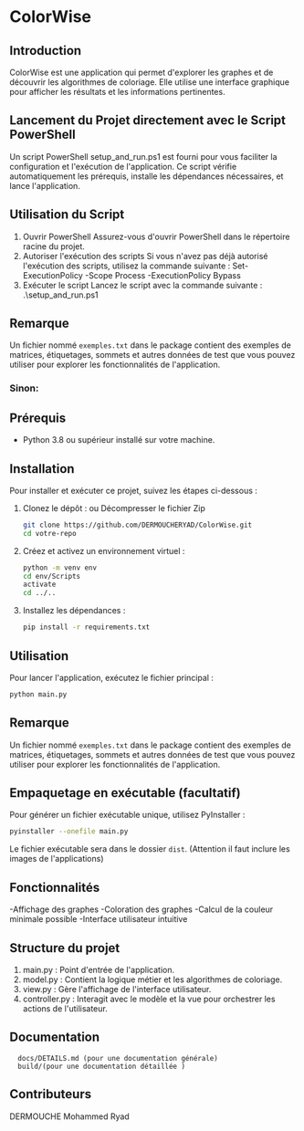 # ColorWise

## Introduction
ColorWise est une application qui permet d'explorer les graphes et de découvrir les algorithmes de coloriage. Elle utilise une interface graphique pour afficher les résultats et les informations pertinentes.

## Lancement du Projet directement avec le Script PowerShell
Un script PowerShell setup_and_run.ps1 est fourni pour vous faciliter la configuration et l'exécution de l'application. Ce script vérifie automatiquement les prérequis, installe les dépendances nécessaires, et lance l'application.
## Utilisation du Script
1.  Ouvrir PowerShell Assurez-vous d'ouvrir PowerShell dans le répertoire racine du    projet.
2.  Autoriser l'exécution des scripts Si vous n'avez pas déjà autorisé l'exécution des scripts, utilisez la commande suivante :
    Set-ExecutionPolicy -Scope Process -ExecutionPolicy Bypass
3.  Exécuter le script Lancez le script avec la commande suivante :
    .\setup_and_run.ps1
## Remarque 
Un fichier nommé `exemples.txt` dans le package contient des exemples de matrices, étiquetages, sommets et autres données de test que vous pouvez utiliser pour explorer les fonctionnalités de l'application.

### Sinon:

## Prérequis
- Python 3.8 ou supérieur installé sur votre machine.

## Installation
Pour installer et exécuter ce projet, suivez les étapes ci-dessous :

1. Clonez le dépôt : ou  Décompresser le fichier Zip 
    ```bash
    git clone https://github.com/DERMOUCHERYAD/ColorWise.git
    cd votre-repo
    ```

2. Créez et activez un environnement virtuel :
    ```bash
    python -m venv env
    cd env/Scripts
    activate
    cd ../..
    ```

3. Installez les dépendances :
    ```bash
    pip install -r requirements.txt
    ```

## Utilisation
Pour lancer l'application, exécutez le fichier principal :
```bash
python main.py
```
## Remarque 
Un fichier nommé `exemples.txt` dans le package contient des exemples de matrices, étiquetages, sommets et autres données de test que vous pouvez utiliser pour explorer les fonctionnalités de l'application.

## Empaquetage en exécutable (facultatif)
Pour générer un fichier exécutable unique, utilisez PyInstaller :

```bash
pyinstaller --onefile main.py
```
Le fichier exécutable sera dans le dossier `dist`. (Attention il faut inclure les images de l'applications)

## Fonctionnalités
-Affichage des graphes
-Coloration des graphes
-Calcul de la couleur minimale possible
-Interface utilisateur intuitive

## Structure du projet
1.  main.py : Point d'entrée de l'application.
2.  model.py : Contient la logique métier et les algorithmes de coloriage.
3.  view.py : Gère l'affichage de l'interface utilisateur.
4.  controller.py : Interagit avec le modèle et la vue pour         orchestrer les actions de l'utilisateur.

## Documentation 
      docs/DETAILS.md (pour une documentation générale)
      build/(pour une documentation détaillée )  

## Contributeurs
DERMOUCHE Mohammed Ryad
